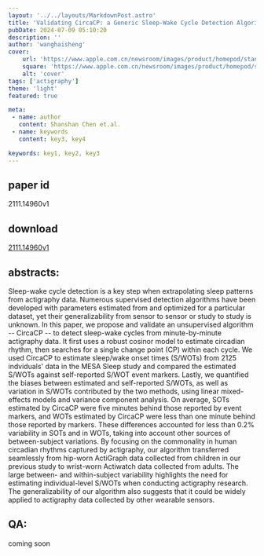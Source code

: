 ```yaml
---
layout: '../../layouts/MarkdownPost.astro'
title: 'Validating CircaCP: a Generic Sleep-Wake Cycle Detection Algorithm'
pubDate: 2024-07-09 05:10:20
description: ''
author: 'wanghaisheng'
cover:
    url: 'https://www.apple.com.cn/newsroom/images/product/homepod/standard/Apple-HomePod-hero-230118_big.jpg.large_2x.jpg'
    square: 'https://www.apple.com.cn/newsroom/images/product/homepod/standard/Apple-HomePod-hero-230118_big.jpg.large_2x.jpg'
    alt: 'cover'
tags: ['actigraphy'] 
theme: 'light'
featured: true

meta:
 - name: author
   content: Shanshan Chen et.al.
 - name: keywords
   content: key3, key4

keywords: key1, key2, key3
---
```


## paper id
2111.14960v1
## download
[2111.14960v1](http://arxiv.org/abs/2111.14960v1)
## abstracts:
Sleep-wake cycle detection is a key step when extrapolating sleep patterns from actigraphy data. Numerous supervised detection algorithms have been developed with parameters estimated from and optimized for a particular dataset, yet their generalizability from sensor to sensor or study to study is unknown. In this paper, we propose and validate an unsupervised algorithm -- CircaCP -- to detect sleep-wake cycles from minute-by-minute actigraphy data. It first uses a robust cosinor model to estimate circadian rhythm, then searches for a single change point (CP) within each cycle. We used CircaCP to estimate sleep/wake onset times (S/WOTs) from 2125 indviduals' data in the MESA Sleep study and compared the estimated S/WOTs against self-reported S/WOT event markers. Lastly, we quantified the biases between estimated and self-reported S/WOTs, as well as variation in S/WOTs contributed by the two methods, using linear mixed-effects models and variance component analysis.   On average, SOTs estimated by CircaCP were five minutes behind those reported by event markers, and WOTs estimated by CircaCP were less than one minute behind those reported by markers. These differences accounted for less than 0.2% variability in SOTs and in WOTs, taking into account other sources of between-subject variations. By focusing on the commonality in human circadian rhythms captured by actigraphy, our algorithm transferred seamlessly from hip-worn ActiGraph data collected from children in our previous study to wrist-worn Actiwatch data collected from adults. The large between- and within-subject variability highlights the need for estimating individual-level S/WOTs when conducting actigraphy research. The generalizability of our algorithm also suggests that it could be widely applied to actigraphy data collected by other wearable sensors.
## QA:
coming soon
